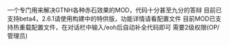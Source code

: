 一个专门用来解决GTNH各种赤石效果的MOD，代码十分甚至九分的答辩
目前已支持beta4，2.6.1请使用构建中的特供版，功能详情请看配置文件
目前MOD已支持热重载配置文件，在对话栏中输入/eoh后自动补全代码即可 需要2级权限(OP/管理员)
